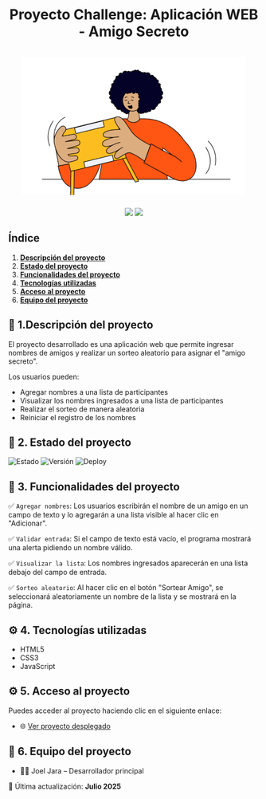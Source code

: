<div align="center">
  <h1 align="center">
    Proyecto Challenge: Aplicación WEB - Amigo Secreto
    <br />
    <br />
    <a href="https://github.com/jjaraguerra-cloud/Juego-de-amigo-secreto">
      <img src="https://github.com/jjaraguerra-cloud/Juego-de-amigo-secreto/blob/main/assets/amigo-secreto.png" alt="Amigo Secreto">
    </a>
  </h1>
</div>
<p align="center">
  <img src="https://img.shields.io/badge/ESTADO-DESPLIEGUE-green">
  <img src="https://img.shields.io/github/stars/JOELJARA?style=social">
</p>

## Índice

1. **[Descripción del proyecto](#descripción-del-proyecto)**
2. **[Estado del proyecto](#Estado-del-proyecto)**
3. **[Funcionalidades del proyecto](#Funcionalidades-del-proyecto)**
4. **[Tecnologías utilizadas](#Tecnologías-utilizadas)**
5. **[Acceso al proyecto](#acceso-proyecto)**
6. **[Equipo del proyecto](#6.Equipo-del-proyecto)**

## :memo: 1.Descripción del proyecto

El proyecto desarrollado es una aplicación web que permite ingresar nombres de amigos y realizar un sorteo aleatorio para asignar el "amigo secreto".

Los usuarios pueden:
- Agregar nombres a una lista de participantes
- Visualizar los nombres ingresados a una lista de participantes
- Realizar el sorteo de manera aleatoria
- Reiniciar el registro de los nombres

## :rocket: 2. Estado del proyecto
![Estado](https://img.shields.io/badge/estado-Despliegue-green)
![Versión](https://img.shields.io/badge/versión-1.0.0-blue)
![Deploy](https://img.shields.io/badge/deploy-en%20progreso-orange)

## :hammer: 3. Funcionalidades del proyecto
:white_check_mark: `Agregar nombres`: Los usuarios escribirán el nombre de un amigo en un campo de texto y lo agregarán a una lista visible al hacer clic en "Adicionar".

:white_check_mark: `Validar entrada`: Si el campo de texto está vacío, el programa mostrará una alerta pidiendo un nombre válido.

:white_check_mark: `Visualizar la lista`: Los nombres ingresados aparecerán en una lista debajo del campo de entrada.

:white_check_mark: `Sorteo aleatorio`: Al hacer clic en el botón "Sortear Amigo", se seleccionará aleatoriamente un nombre de la lista y se mostrará en la página.

## :gear: 4. Tecnologías utilizadas
- HTML5
- CSS3
- JavaScript

## :gear: 5. Acceso al proyecto
Puedes acceder al proyecto haciendo clic en el siguiente enlace:
- :globe_with_meridians: [Ver proyecto desplegado](http://127.0.0.1:5500/index.html)

## :bust_in_silhouette: 6. Equipo del proyecto
 - :technologist: Joel Jara – Desarrollador principal

:calendar: Última actualización: **Julio 2025**
